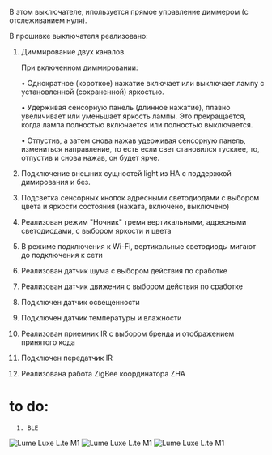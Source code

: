 
В этом выключателе, ипользуется прямое управление диммером (с отслеживанием нуля).

В прошивке выключателя реализовано:
1. Диммирование двух каналов.

      При включенном диммировании:

      • Однократное (короткое) нажатие включает или выключает лампу с установленной (сохраненной) яркостью.

      • Удерживая сенсорную панель (длинное нажатие), плавно увеличивает или уменьшает яркость лампы. Это прекращается, когда лампа полностью включается или полностью выключается.

      • Отпустив, а затем снова нажав удерживая сенсорную панель, измениться направление, то есть если свет становился тусклее, то, отпустив и снова нажав, он будет ярче.

2. Подключение внешних сущностей light из HA с поддержкой димирования и без.
3. Подсветка сенсорных кнопок адресными светодиодами с выбором цвета и яркости состояния (нажата, включено, выключено)
4. Реализован режим "Ночник" тремя вертикальными, адресными светодиодами, с выбором яркости и цвета
5. В режиме подключения к Wi-Fi, вертикальные светодиоды мигают до подключения к сети
6. Реализован датчик шума с выбором действия по сработке
7. Реализован датчик движения с выбором действия по сработке
8. Подключен датчик освещенности
9. Подключен датчик температуры и влажности
10. Реализован приемник IR  с выбором бренда и отображением принятого кода
11. Подключен передатчик IR
12. Реализована работа ZigBee координатора ZHA

# to do: 
      
      1. BLE




![Lume Luxe L.te M1](https://github.com/ananyevgv/esphome-ujin/blob/2780705d541df653655410d6446436ef2499bcd6/Lume%20Luxe_L.te%20M1/images/Luxe_Lte%20M1_8.png)
![Lume Luxe L.te M1](https://github.com/ananyevgv/esphome-ujin/blob/2780705d541df653655410d6446436ef2499bcd6/Lume%20Luxe_L.te%20M1/images/Luxe_Lte%20M1_9.png)
![Lume Luxe L.te M1](https://github.com/ananyevgv/esphome-ujin/blob/2780705d541df653655410d6446436ef2499bcd6/Lume%20Luxe_L.te%20M1/images/Luxe_Lte%20M1_10.png)
